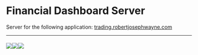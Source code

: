 # Financial Dashboard Server

Server for the following application: 
<a href="https://trading.robertjosephwayne.com" target="_blank">trading.robertjosephwayne.com</a>

---

<div style="display: flex; padding-top: 6px">
    <img src="https://img.shields.io/badge/Python-FFD43B?style=for-the-badge&logo=python&logoColor=blue" />
    <img src="https://img.shields.io/badge/Flask-000000?style=for-the-badge&logo=flask&logoColor=white" />
    <img src="https://img.shields.io/badge/Socket.io-010101?&style=for-the-badge&logo=Socket.io&logoColor=white" />
</div>
